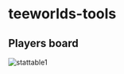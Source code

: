 # teeworlds-tools
Players board
-----------------
<img src="https://preview.ibb.co/eWgHUw/stattable1.png" alt="stattable1" border="0">
